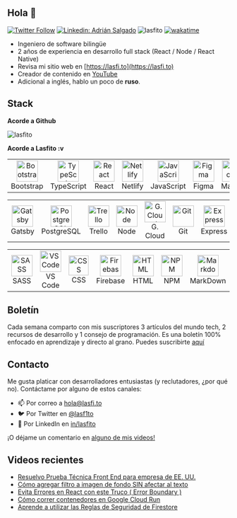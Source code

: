 
## Hola 👋

[![Twitter Follow](https://img.shields.io/twitter/follow/_staticvoid?label=Follow)](https://twitter.com/lasf1to)
[![Linkedin: Adrián Salgado](https://img.shields.io/badge/-Adrian%20Salgado-blue?style=flat-square&logo=Linkedin&logoColor=white&link=https://www.linkedin.com/in/lasfito/)](https://www.linkedin.com/in/lasfito)
<img src="https://komarev.com/ghpvc/?username=lasfito&label=Profile%20views&color=0e75b6&style=flat" alt="lasfito" /> 
[![wakatime](https://wakatime.com/badge/user/5f64052e-88c6-4b16-a87a-e9f52142e69a.svg)](https://wakatime.com/@5f64052e-88c6-4b16-a87a-e9f52142e69a)



  - Ingeniero de software bilingüe
  - 2 años de experiencia en desarrollo full stack (React / Node / React Native)
  - Revisa mi sitio web en [https://lasfi.to](https://lasfi.to)
  - Creador de contenido en [YouTube](https://www.youtube.com/channel/UCwfeUZwjfNsIFqFURiqkLSw)
  -  Adicional a inglés, hablo un poco de **ruso**.





<!-- Estadísticas

[![Lasfitos's GitHub stats](https://github-readme-stats.vercel.app/api?username=lasfito&hide=prs,issues,contribs&count_private=true&show_icons=true&theme=vue_dark&locale=es&hide_title=false&include_all_commits=true&custom_title=numericos)](https://github.com/anuraghazra/github-readme-stats)
-->

 
  

## Stack


**Acorde a Github**

<img align="center" src="https://github-readme-stats.vercel.app/api/top-langs?username=lasfito&show_icons=true&locale=es&layout=compact&&hide=html" alt="lasfito" /> 

<!--[![willianrod's wakatime stats](https://github-readme-stats.vercel.app/api/wakatime?username=lasfito)](https://github.com/anuraghazra/github-readme-stats)
-->



**Acorde a Lasfito :v**

<table align="center">
  <tr>
    <td align="center" width="96"> 
        <img src="https://cdn.jsdelivr.net/gh/devicons/devicon/icons/bootstrap/bootstrap-plain.svg" width="48" height="48" alt="Bootstrap" />
      <br>Bootstrap
    </td>   
    <td align="center" width="96">
        <img src="https://cdn.jsdelivr.net/gh/devicons/devicon/icons/typescript/typescript-original.svg" width="48" height="48" alt="TypeScript" />
      <br>TypeScript
    </td>
    <td align="center" width="96">
        <img src="https://cdn.jsdelivr.net/gh/devicons/devicon/icons/react/react-original.svg" width="48" height="48" alt="React" />
      <br>React
    </td>
    <td align="center" width="96">
        <img src="https://www.netlify.com/v3/img/components/logomark.png" width="48" height="48" alt="Netlify" />
      <br>Netlify
    </td>
    <td align="center" width="96">
        <img src="https://cdn.jsdelivr.net/gh/devicons/devicon/icons/javascript/javascript-original.svg" width="48" height="48" alt="JavaScript" />
      <br>JavaScript
    </td>
    <td align="center" width="96">
        <img src="https://cdn.jsdelivr.net/gh/devicons/devicon/icons/figma/figma-original.svg" width="48" height="48" alt="Figma" />
      <br>Figma
    </td>
    <td align="center" width="96">
        <img src="https://cdn.jsdelivr.net/gh/devicons/devicon/icons/apple/apple-original.svg" width="48" height="48" alt="MacOs" />
      <br>MacOs
    </td>
  </tr>
  </table>
  <table align="center">
  <tr>
    <td align="center" width="96">
        <img src="https://cdn.jsdelivr.net/gh/devicons/devicon/icons/gatsby/gatsby-plain.svg" width="48" height="48" alt="Gatsby" />
      <br>Gatsby
    </td>
    <td align="center" width="96">
        <img src="https://cdn.jsdelivr.net/gh/devicons/devicon/icons/postgresql/postgresql-plain.svg" width="48" height="48" alt="PostgreSQL" />
      <br>PostgreSQL
    </td>
    <td align="center"  width="96">
        <img src="https://cdn.jsdelivr.net/gh/devicons/devicon/icons/trello/trello-plain.svg" width="48" height="48" alt="Trello" />
      <br>Trello
    </td>
    <td align="center"  width="96">
        <img src="https://cdn.jsdelivr.net/gh/devicons/devicon/icons/nodejs/nodejs-original.svg" width="48" height="48" alt="Node" />
      <br>Node
    </td>
    <td align="center" width="96">
        <img src="https://cdn.jsdelivr.net/gh/devicons/devicon/icons/googlecloud/googlecloud-original.svg" width="48" height="48" alt="G. Cloud" />
      <br>G. Cloud
    </td>
    <td align="center"  width="96">
        <img src="https://cdn.jsdelivr.net/gh/devicons/devicon/icons/git/git-original.svg" width="48" height="48" alt="Git" />
      <br>Git
    </td>
    <td align="center" width="96">
        <img src="https://cdn.jsdelivr.net/gh/devicons/devicon/icons/express/express-original.svg" width="48" height="48" alt="Express" />
      <br>Express
    </td>
  </tr>
  </table>
  <table align="center">
   <tr>
      <td align="center" width="96">
        <img src="https://cdn.jsdelivr.net/gh/devicons/devicon/icons/sass/sass-original.svg" width="48" height="48" alt="SASS" />
      <br>SASS
    </td>
    <td align="center" width="96">
        <img src="https://cdn.jsdelivr.net/gh/devicons/devicon/icons/vscode/vscode-original.svg" width="48" height="48" alt="VS Code" />
      <br>VS Code
    </td>
    <td align="center" width="96">
        <img src="https://cdn.jsdelivr.net/gh/devicons/devicon/icons/css3/css3-original.svg" width="45" height="45" alt="CSS" />
      <br>CSS
    </td>
    <td align="center" width="96">
        <img src="https://cdn.jsdelivr.net/gh/devicons/devicon/icons/firebase/firebase-plain.svg" width="48" height="48" alt="Firebase" />
      <br>Firebase
    </td>
    <td align="center" width="96">
        <img src="https://cdn.jsdelivr.net/gh/devicons/devicon/icons/html5/html5-original.svg" width="48" height="48" alt="HTML" />
      <br>HTML
    </td>
    <td align="center" width="96">
        <img src="https://cdn.jsdelivr.net/gh/devicons/devicon/icons/npm/npm-original-wordmark.svg" width="48" height="48" alt="NPM" />
      <br >NPM
    </td>
     <td align="center" width="96"> 
        <img src="https://cdn.jsdelivr.net/gh/devicons/devicon/icons/markdown/markdown-original.svg" width="48" height="48" alt="Markdown" />
      <br>MarkDown
    </td>
  </tr>
    
</table>



## Boletín

Cada semana comparto con mis suscriptores 3 artículos del mundo tech, 2 recursos de desarrollo y 1 consejo de programación. 
Es una boletín 100% enfocado en aprendizaje y directo al grano. 
Puedes suscribirte <a href="http://1-2-3.lasfi.to"  target="blank"> aquí </a>

## Contacto

Me gusta platicar con desarrolladores entusiastas (y reclutadores, ¿por qué no). 
Contáctame por alguno de estos canales:

- 📫 Por correo a <a href='mailto:hola@lasfi.to '> hola@lasfi.to</a>
- 🐦 Por Twitter en  <a href="https://twitter.com/lasf1to" target="blank"> @lasf1to</a>
- 🤵 Por LinkedIn en <a href="https://www.linkedin.com/in/lasfito/"> in/lasfito </a>

¡O déjame un comentario en <a href="https://www.youtube.com/channel/UCwfeUZwjfNsIFqFURiqkLSw"> alguno de mis videos! </a> 


## Videos recientes
<!-- BLOG-POST-LIST:START -->
- [Resuelvo Prueba Técnica Front End para empresa de EE. UU.](https://www.youtube.com/watch?v=-xbe8Fw1-d0)
- [Cómo agregar filtro a imagen de fondo SIN afectar al texto](https://www.youtube.com/watch?v=RUA_x_R5Eng)
- [Evita Errores en React con este Truco ( Error Boundary )](https://www.youtube.com/watch?v=AkFrnjI3jv0)
- [Cómo correr contenedores en Google Cloud Run](https://www.youtube.com/watch?v=TVm_Qaw41HU)
- [Aprende a utilizar las Reglas de Seguridad de Firestore](https://www.youtube.com/watch?v=PQc4aVuSr48)
<!-- BLOG-POST-LIST:END -->











  
